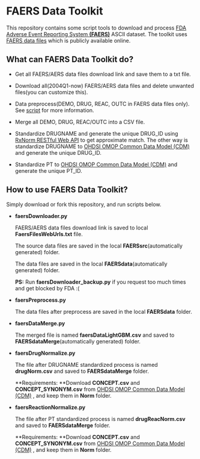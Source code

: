 # FAERS Data Toolkit

This repository contains some script tools to download and process  [FDA Adverse Event Reporting System **(FAERS)**](https://www.fda.gov/Drugs/GuidanceComplianceRegulatoryInformation/Surveillance/AdverseDrugEffects/) ASCII dataset. The toolkit uses [FAERS data files](https://www.fda.gov/Drugs/GuidanceComplianceRegulatoryInformation/Surveillance/AdverseDrugEffects/ucm082193.htm) which is publicly available online. 



## What can FAERS Data Toolkit do?

- Get all FAERS/AERS data files download link and save them to a txt file.

- Download all(2004Q1-now) FAERS/AERS data files and delete unwanted files(you can customize this).

- Data preprocess(DEMO, DRUG, REAC, OUTC in FAERS data files only). See [script]() for more information.

- Merge all DEMO, DRUG, REAC/OUTC into a CSV file.

- Standardize DRUGNAME and generate the unique DRUG_ID using [RxNorm RESTful Web API](<https://rxnav.nlm.nih.gov/RxNormAPIREST.html>) to get approximate match. The other way is standardize DRUGNAME to [OHDSI OMOP Common Data Model (CDM)](<https://www.ohdsi.org/>) and generate the unique DRUG_ID.

- Standardize PT to  [OHDSI OMOP Common Data Model (CDM)](<https://www.ohdsi.org/>) and generate the unique PT_ID.

## How to use FAERS Data Toolkit?

  Simply download or fork this repository, and run scripts below.

- **faersDownloader.py**

  FAERS/AERS data files download link is saved to local **FaersFilesWebUrls.txt** file.

  The source data files are saved in the local **FAERSsrc**(automatically generated) folder.

  The data files are saved in the local **FAERSdata**(automatically generated) folder.

  **PS:** Run **faersDownloader_backup.py** if you request too much times and get blocked by FDA :(

- **faersPreprocess.py**

  The data files after preprocess are saved in the local **FAERSdata** folder.

- **faersDataMerge.py**

  The merged file is named **faersDataLightGBM.csv** and saved to **FAERSdataMerge**(automatically generated) folder.

- **faersDrugNormalize.py**

  The file after DRUGNAME standardized process is named **drugNorm.csv** and saved to **FAERSdataMerge** folder.

  **Requirements: **Download **CONCEPT.csv** and **CONCEPT_SYNONYM.csv** from [OHDSI OMOP Common Data Model (CDM)](<https://www.ohdsi.org/>) , and keep them in **Norm** folder.

- **faersReactionNormalize.py**

  The file after PT standardized process is named **drugReacNorm.csv** and saved to **FAERSdataMerge** folder.

  **Requirements: **Download **CONCEPT.csv** and **CONCEPT_SYNONYM.csv** from [OHDSI OMOP Common Data Model (CDM)](<https://www.ohdsi.org/>) , and keep them in **Norm** folder.

  



